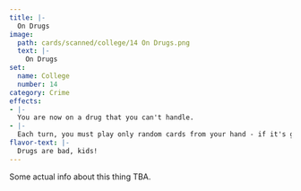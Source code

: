 ```yaml
---
title: |-
  On Drugs
image: 
  path: cards/scanned/college/14 On Drugs.png
  text: |-
    On Drugs
set:
  name: College
  number: 14
category: Crime
effects: 
- |-
  You are now on a drug that you can't handle.
- |-
  Each turn, you must play only random cards from your hand - if it's good on an opponent, if bad on you (including blanks) - blanks must be one of those. Charlie Sheen gets played on you.
flavor-text: |-
  Drugs are bad, kids!
---
```

Some actual info about this thing TBA.
